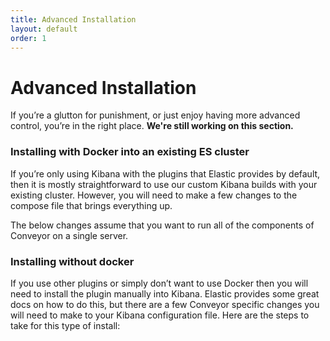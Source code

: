 ```yaml
---
title: Advanced Installation
layout: default
order: 1
---
```


# Advanced Installation

If you’re a glutton for punishment, or just enjoy having more advanced control, you’re in the right place. **We're still working on this section.**

### Installing with Docker into an existing ES cluster
If you’re only using Kibana with the plugins that Elastic provides by default, then it is mostly straightforward to use our custom Kibana builds with your existing cluster. However, you will need to make a few changes to the compose file that brings everything up.

The below changes assume that you want to run all of the components of Conveyor on a single server.

### Installing without docker
If you use other plugins or simply don’t want to use Docker then you will need to install the plugin manually into Kibana. Elastic provides some great docs on how to do this, but there are a few Conveyor specific changes you will need to make to your Kibana configuration file. Here are the steps to take for this type of install:


